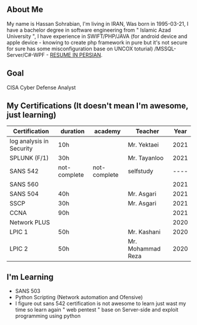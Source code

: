 ## About Me
My name is Hassan Sohrabian, I'm living in IRAN, Was born in 1995-03-21, I have a bachelor degree in software engineering from " Islamic Azad University ", I have experience in SWIFT/PHP/JAVA (for android device and apple device - knowing to create php framework in pure but it's not secure for sure has some misconfiguration base on UNCOX toturial) /MSSQL-Server/C#-WPF - [RESUME IN PERSIAN](https://mega.nz/file/p5lAGDgB#HT6CmNM84d_zVnh8IJnhjErjPUIOa7GNJORc_RJsDXg).


## Goal 
CISA Cyber Defense Analyst

## My Certifications (It doesn't mean I'm awesome, just learning)
| Certification | duration | academy |Teacher| Year |
|---------------|-------|---------|-------|------|
| log analysis in Security  |   10h    |         | Mr. Yektaei | 2021 |
| SPLUNK (F/1)   |  30h     |        | Mr. Tayanloo | 2021 |
| SANS 542      |   not-complete   |   not-complete      |selfstudy| ---- |
| SANS 560      |       |         | | 2021 |
| SANS 504      |  40h   |        |Mr. Asgari| 2021 |
| SSCP          |  30h   |         |Mr. Asgari | 2021 |
| CCNA          |   90h    |         | | 2021 |
| Network PLUS  |       |         | | 2020 |
| LPIC 1        | 50h |          |Mr. Kashani| 2020 |
| LPIC 2        | 50h |         |Mr. Mohammad Reza | 2020 |

## I'm Learning
- SANS 503
- Python Scripting (Network automation and Ofensive)
- I figure out sans 542 certification is not awesome to learn just wast my time so learn again " web pentest " base on Server-side and exploit programming using python

<!---
Sohrabian/Sohrabian is a ✨ special ✨ repository because its `README.md` (this file) appears on your GitHub profile.
You can click the Preview link to take a look at your changes.
--->
